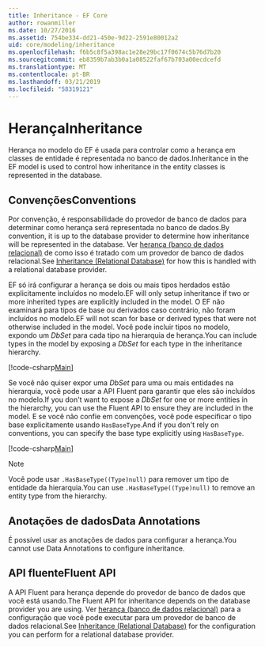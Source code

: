 ```yaml
---
title: Inheritance - EF Core
author: rowanmiller
ms.date: 10/27/2016
ms.assetid: 754be334-dd21-450e-9d22-2591e80012a2
uid: core/modeling/inheritance
ms.openlocfilehash: f6b5c8f5a398ac1e28e29bc17f0674c5b76d7b20
ms.sourcegitcommit: eb8359b7ab3b0a1a08522faf67b703a00ecdcefd
ms.translationtype: MT
ms.contentlocale: pt-BR
ms.lasthandoff: 03/21/2019
ms.locfileid: "58319121"
---
```

# <a name="inheritance"></a><span data-ttu-id="cf083-102">Herança</span><span class="sxs-lookup"><span data-stu-id="cf083-102">Inheritance</span></span>

<span data-ttu-id="cf083-103">Herança no modelo do EF é usada para controlar como a herança em classes de entidade é representada no banco de dados.</span><span class="sxs-lookup"><span data-stu-id="cf083-103">Inheritance in the EF model is used to control how inheritance in the entity classes is represented in the database.</span></span>

## <a name="conventions"></a><span data-ttu-id="cf083-104">Convenções</span><span class="sxs-lookup"><span data-stu-id="cf083-104">Conventions</span></span>

<span data-ttu-id="cf083-105">Por convenção, é responsabilidade do provedor de banco de dados para determinar como herança será representada no banco de dados.</span><span class="sxs-lookup"><span data-stu-id="cf083-105">By convention, it is up to the database provider to determine how inheritance will be represented in the database.</span></span> <span data-ttu-id="cf083-106">Ver [herança (banco de dados relacional)](relational/inheritance.md) de como isso é tratado com um provedor de banco de dados relacional.</span><span class="sxs-lookup"><span data-stu-id="cf083-106">See [Inheritance (Relational Database)](relational/inheritance.md) for how this is handled with a relational database provider.</span></span>

<span data-ttu-id="cf083-107">EF só irá configurar a herança se dois ou mais tipos herdados estão explicitamente incluídos no modelo.</span><span class="sxs-lookup"><span data-stu-id="cf083-107">EF will only setup inheritance if two or more inherited types are explicitly included in the model.</span></span> <span data-ttu-id="cf083-108">O EF não examinará para tipos de base ou derivados caso contrário, não foram incluídos no modelo.</span><span class="sxs-lookup"><span data-stu-id="cf083-108">EF will not scan for base or derived types that were not otherwise included in the model.</span></span> <span data-ttu-id="cf083-109">Você pode incluir tipos no modelo, expondo um *DbSet<TEntity>*  para cada tipo na hierarquia de herança.</span><span class="sxs-lookup"><span data-stu-id="cf083-109">You can include types in the model by exposing a *DbSet<TEntity>* for each type in the inheritance hierarchy.</span></span>

[!code-csharp[Main](../../../samples/core/Modeling/Conventions/Samples/InheritanceDbSets.cs?highlight=3-4&name=Model)]

<span data-ttu-id="cf083-110">Se você não quiser expor uma *DbSet<TEntity>*  para uma ou mais entidades na hierarquia, você pode usar a API Fluent para garantir que eles são incluídos no modelo.</span><span class="sxs-lookup"><span data-stu-id="cf083-110">If you don't want to expose a *DbSet<TEntity>* for one or more entities in the hierarchy, you can use the Fluent API to ensure they are included in the model.</span></span>
<span data-ttu-id="cf083-111">E se você não confie em convenções, você pode especificar o tipo base explicitamente usando `HasBaseType`.</span><span class="sxs-lookup"><span data-stu-id="cf083-111">And if you don't rely on conventions, you can specify the base type explicitly using `HasBaseType`.</span></span>

[!code-csharp[Main](../../../samples/core/Modeling/Conventions/Samples/InheritanceModelBuilder.cs?highlight=7&name=Context)]

> [!NOTE]
> <span data-ttu-id="cf083-112">Você pode usar `.HasBaseType((Type)null)` para remover um tipo de entidade da hierarquia.</span><span class="sxs-lookup"><span data-stu-id="cf083-112">You can use `.HasBaseType((Type)null)` to remove an entity type from the hierarchy.</span></span>

## <a name="data-annotations"></a><span data-ttu-id="cf083-113">Anotações de dados</span><span class="sxs-lookup"><span data-stu-id="cf083-113">Data Annotations</span></span>

<span data-ttu-id="cf083-114">É possível usar as anotações de dados para configurar a herança.</span><span class="sxs-lookup"><span data-stu-id="cf083-114">You cannot use Data Annotations to configure inheritance.</span></span>

## <a name="fluent-api"></a><span data-ttu-id="cf083-115">API fluente</span><span class="sxs-lookup"><span data-stu-id="cf083-115">Fluent API</span></span>

<span data-ttu-id="cf083-116">A API Fluent para herança depende do provedor de banco de dados que você está usando.</span><span class="sxs-lookup"><span data-stu-id="cf083-116">The Fluent API for inheritance depends on the database provider you are using.</span></span> <span data-ttu-id="cf083-117">Ver [herança (banco de dados relacional)](relational/inheritance.md) para a configuração que você pode executar para um provedor de banco de dados relacional.</span><span class="sxs-lookup"><span data-stu-id="cf083-117">See [Inheritance (Relational Database)](relational/inheritance.md) for the configuration you can perform for a relational database provider.</span></span>
